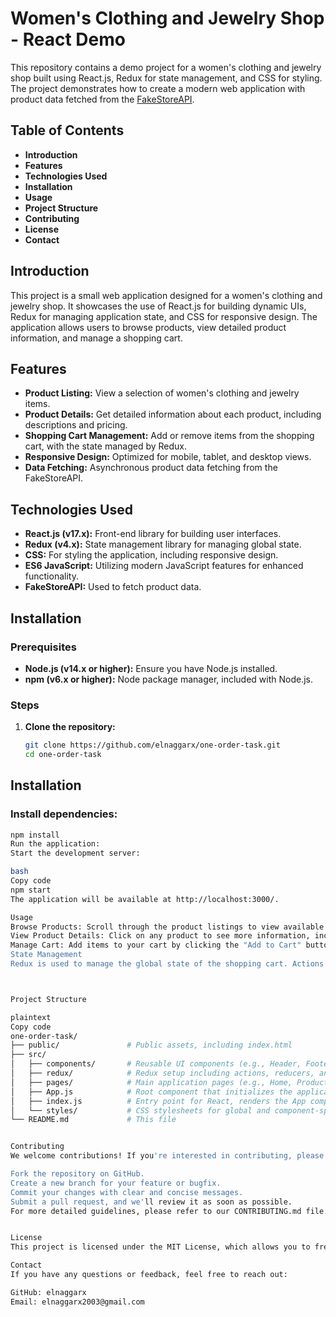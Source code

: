 # Women's Clothing and Jewelry Shop - React Demo
This repository contains a demo project for a women's clothing and jewelry shop built using React.js, Redux for state management, and CSS for styling. The project demonstrates how to create a modern web application with product data fetched from the [FakeStoreAPI](https://fakestoreapi.com/).

## Table of Contents

- **Introduction**
- **Features**
- **Technologies Used**
- **Installation**
- **Usage**
- **Project Structure**
- **Contributing**
- **License**
- **Contact**

## Introduction

This project is a small web application designed for a women's clothing and jewelry shop. It showcases the use of React.js for building dynamic UIs, Redux for managing application state, and CSS for responsive design. The application allows users to browse products, view detailed product information, and manage a shopping cart.

## Features

- **Product Listing:** View a selection of women's clothing and jewelry items.
- **Product Details:** Get detailed information about each product, including descriptions and pricing.
- **Shopping Cart Management:** Add or remove items from the shopping cart, with the state managed by Redux.
- **Responsive Design:** Optimized for mobile, tablet, and desktop views.
- **Data Fetching:** Asynchronous product data fetching from the FakeStoreAPI.

## Technologies Used

- **React.js (v17.x):** Front-end library for building user interfaces.
- **Redux (v4.x):** State management library for managing global state.
- **CSS:** For styling the application, including responsive design.
- **ES6 JavaScript:** Utilizing modern JavaScript features for enhanced functionality.
- **FakeStoreAPI:** Used to fetch product data.

## Installation

### Prerequisites

- **Node.js (v14.x or higher):** Ensure you have Node.js installed.
- **npm (v6.x or higher):** Node package manager, included with Node.js.

### Steps

1. **Clone the repository:**

   ```bash
   git clone https://github.com/elnaggarx/one-order-task.git
   cd one-order-task
## Installation

### Install dependencies:

```bash
npm install
Run the application:
Start the development server:

bash
Copy code
npm start
The application will be available at http://localhost:3000/.

Usage
Browse Products: Scroll through the product listings to view available items.
View Product Details: Click on any product to see more information, including a description and price.
Manage Cart: Add items to your cart by clicking the "Add to Cart" button. View your cart to adjust quantities or remove items. The cart's state is maintained using Redux, ensuring persistent state across the app.
State Management
Redux is used to manage the global state of the shopping cart. Actions such as adding or removing items are dispatched to update the store, and the cart's contents are accessible throughout the application.



Project Structure

plaintext
Copy code
one-order-task/
├── public/               # Public assets, including index.html
├── src/
│   ├── components/       # Reusable UI components (e.g., Header, Footer, ProductList)
│   ├── redux/            # Redux setup including actions, reducers, and store configuration
│   ├── pages/            # Main application pages (e.g., Home, ProductDetails)
│   ├── App.js            # Root component that initializes the application
│   ├── index.js          # Entry point for React, renders the App component
│   └── styles/           # CSS stylesheets for global and component-specific styles
└── README.md             # This file


Contributing
We welcome contributions! If you're interested in contributing, please follow these steps:

Fork the repository on GitHub.
Create a new branch for your feature or bugfix.
Commit your changes with clear and concise messages.
Submit a pull request, and we'll review it as soon as possible.
For more detailed guidelines, please refer to our CONTRIBUTING.md file.


License
This project is licensed under the MIT License, which allows you to freely use, modify, and distribute the software. See the LICENSE file for more details.

Contact
If you have any questions or feedback, feel free to reach out:

GitHub: elnaggarx
Email: elnaggarx2003@gmail.com